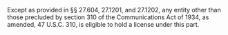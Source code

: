 Except as provided in §§ 27.604, 27.1201, and 27.1202, any entity other than those precluded by section 310 of the Communications Act of 1934, as amended, 47 U.S.C. 310, is eligible to hold a license under this part.

